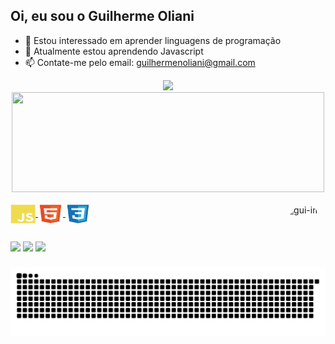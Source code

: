 ## Oi, eu sou o Guilherme Oliani
- 👀 Estou interessado em aprender linguagens de programação
- 🌱 Atualmente estou aprendendo Javascript
- 📫 Contate-me pelo email: guilhermenoliani@gmail.com

<div align="center">
  <a href="https://github.com/guilhermenoliani/">
  <img height="160em" src="https://github-readme-stats.vercel.app/api?username=guilhermenoliani&show_icons=true&theme=dark&include_all_commits=true&count_private=true"/>
  <img height="160em" width="500" src="https://github-readme-stats.vercel.app/api/top-langs/?username=guilhermenoliani&layout=compact&langs_count=7&theme=dark"/>
</div>
  <div style="display: inline_block"><br>
  <img align="center" alt="js-gui" height="30" width="40" src="https://raw.githubusercontent.com/devicons/devicon/master/icons/javascript/javascript-plain.svg">
  <img align="center" alt="HTML-gui" height="30" width="40" src="https://raw.githubusercontent.com/devicons/devicon/master/icons/html5/html5-original.svg">
  <img align="center" alt="CSS-gui" height="30" width="40" src="https://raw.githubusercontent.com/devicons/devicon/master/icons/css3/css3-original.svg">
  <img align="right" alt="gui-img" height="100" style="border-radius:50%;" src="https://scontent.fbfh10-1.fna.fbcdn.net/v/t1.18169-9/21463156_1456404184413588_7095077430999903094_n.jpg?_nc_cat=102&ccb=1-5&_nc_sid=09cbfe&_nc_eui2=AeGb8n3NYcX6zqSkDwo3gOmEobFFQTxfmt-hsUVBPF-a37vSLYXxq-cGGapXWvVU6jkxG71osCEP6p63xin5UnuR&_nc_ohc=E4bP1o5430YAX9bjKzI&_nc_ht=scontent.fbfh10-1.fna&oh=2c8d559b9c81ac495bfdfe08a963294c&oe=61893C42">
</div>
  
  
  ##
  
  
  <div> 
  <a href="https://www.instagram.com/guioliani/" target="_blank"><img src="https://img.shields.io/badge/-Instagram-%23E4405F?style=for-the-badge&logo=instagram&logoColor=white" target="_blank"></a>
  <a href = "mailto:guinoliani@gmail.com"><img src="https://img.shields.io/badge/-Gmail-%23333?style=for-the-badge&logo=gmail&logoColor=white" target="_blank"></a>
  <a href="https://www.linkedin.com/in/guioliani/" target="_blank"><img src="https://img.shields.io/badge/-LinkedIn-%230077B5?style=for-the-badge&logo=linkedin&logoColor=white" target="_blank"></a> 
 
  ![Snake animation](https://github.com/guilhermenoliani/guilhermenoliani/blob/output/github-contribution-grid-snake.svg)
 
</div>
